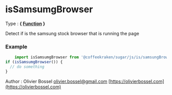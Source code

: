 # isSamsumgBrowser

<!-- @namespace: sugar.js.is.isSamsumgBrowser -->

Type : **{ [Function](https://developer.mozilla.org/fr/docs/Web/JavaScript/Reference/Objets_globaux/Function) }**


Detect if is the samsung stock browser that is running the page


### Example
```js
	import isSamsumgBrowser from '@coffeekraken/sugar/js/is/samsungBrowser'
if (isSamsumgBrowser()) {
  // do something
}
```
Author : Olivier Bossel [olivier.bossel@gmail.com](mailto:olivier.bossel@gmail.com) [https://olivierbossel.com](https://olivierbossel.com)